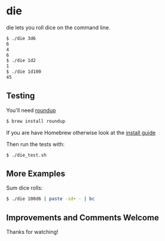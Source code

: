 die
===
die lets you roll dice on the command line.

```bash
$ ./die 3d6
6
4
6
$ ./die 1d2
1
$ ./die 1d100
45
```

Testing
-------
You'll need [roundup](https://github.com/bmizerany/roundup)
```bash
$ brew install roundup
```
If you are have Homebrew otherwise look at the [install guide](https://github.com/bmizerany/roundup/blob/master/INSTALLING#files)

Then run the tests with:
```bash
$ ./die_test.sh
```

More Examples
-------------

Sum dice rolls:
```bash
$ ./die 100d6 | paste -sd+ - | bc
```

Improvements and Comments Welcome
---------------------------------
Thanks for watching!
